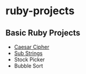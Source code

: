 # ruby-projects

## Basic Ruby Projects

* [Caesar Cipher](./caesar_cipher.rb)
* [Sub Strings](./substring.rb)
* Stock Picker
* Bubble Sort